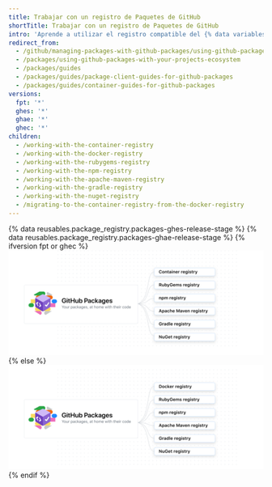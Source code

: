 ```yaml
---
title: Trabajar con un registro de Paquetes de GitHub
shortTitle: Trabajar con un registro de Paquetes de GitHub
intro: 'Aprende a utilizar el registro compatible del {% data variables.product.prodname_registry %}.'
redirect_from:
  - /github/managing-packages-with-github-packages/using-github-packages-with-your-projects-ecosystem
  - /packages/using-github-packages-with-your-projects-ecosystem
  - /packages/guides
  - /packages/guides/package-client-guides-for-github-packages
  - /packages/guides/container-guides-for-github-packages
versions:
  fpt: '*'
  ghes: '*'
  ghae: '*'
  ghec: '*'
children:
  - /working-with-the-container-registry
  - /working-with-the-docker-registry
  - /working-with-the-rubygems-registry
  - /working-with-the-npm-registry
  - /working-with-the-apache-maven-registry
  - /working-with-the-gradle-registry
  - /working-with-the-nuget-registry
  - /migrating-to-the-container-registry-from-the-docker-registry
---
```


{% data reusables.package_registry.packages-ghes-release-stage %}
{% data reusables.package_registry.packages-ghae-release-stage %}
{% ifversion fpt or ghec %}
![Diagrama que muestra la compatibilidad de paquetes para Docker, el registro de contenedores, RubyGems, npm, Apache Maven, NuGet y Gradle](/assets/images/help/package-registry/packages-diagram-with-container-registry.png)
{% else %}
![Diagrama ue muestra la compatibilidad de paquetes para Docker, RubyGems, npm, Apache Maven, Gradle, NuGet y Docker](/assets/images/help/package-registry/packages-diagram-without-container-registry.png)
{% endif %}
